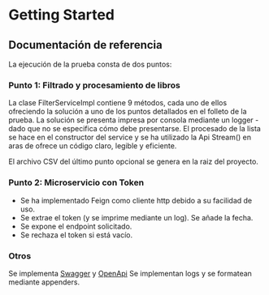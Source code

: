 # Getting Started

## Documentación de referencia
La ejecución de la prueba consta de dos puntos:

### Punto 1: Filtrado y procesamiento de libros

La clase FilterServiceImpl contiene 9 métodos, cada uno de ellos ofreciendo la solución a 
uno de los puntos detallados en el folleto de la prueba. La solución se presenta impresa 
por consola mediante un logger -dado que no se especifica cómo debe presentarse. 
El procesado de la lista se hace en el constructor del service y se ha utilizado 
la Api Stream() en aras de ofrece un código claro, legible y eficiente.

El archivo CSV del último punto opcional se genera en la raiz del proyecto.

### Punto 2: Microservicio con Token

* Se ha implementado Feign como cliente http debido a su facilidad de uso.
* Se extrae el token (y se imprime mediante un log). Se añade la fecha.
* Se expone el endpoint solicitado.
* Se rechaza el token si está vacío.

### Otros

Se implementa [Swagger](http://localhost:8081/swagger-ui/index.html) y [OpenApi](http://localhost:8081/v3/api-docs)
Se implementan logs y se formatean mediante appenders.
